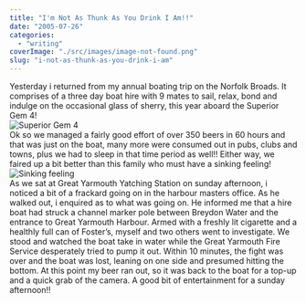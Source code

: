```yaml
---
title: "I'm Not As Thunk As You Drink I Am!!"
date: "2005-07-26"
categories: 
  - "writing"
coverImage: "./src/images/image-not-found.png"
slug: "i-not-as-thunk-as-you-drink-i-am"
---
```


Yesterday i returned from my annual boating trip on the Norfolk Broads. It comprises of a three day boat hire with 9 mates to sail, relax, bond and indulge on the occasional glass of sherry, this year aboard the Superior Gem 4!  
![Superior Gem 4](/images/Superior%20Gem%204.jpg-thumb_140_105.jpg)  
Ok so we managed a fairly good effort of over 350 beers in 60 hours and that was just on the boat, many more were consumed out in pubs, clubs and towns, plus we had to sleep in that time period as well!! Either way, we faired up a bit better than this family who must have a sinking feeling!  
![Sinking feeling](/images/Sinking%20Feeling.jpg-thumb_140_105.jpg)  
As we sat at Great Yarmouth Yatching Station on sunday afternoon, i noticed a bit of a frackard going on in the harbour masters office. As he walked out, i enquired as to what was going on. He informed me that a hire boat had struck a channel marker pole between Breydon Water and the entrance to Great Yarmouth Harbour. Armed with a freshly lit cigarette and a healthly full can of Foster’s, myself and two others went to investigate. We stood and watched the boat take in water while the Great Yarmouth Fire Service desperately tried to pump it out. Within 10 minutes, the fight was over and the boat was lost, leaning on one side and presumed hitting the bottom. At this point my beer ran out, so it was back to the boat for a top-up and a quick grab of the camera. A good bit of entertainment for a sunday afternoon!!
